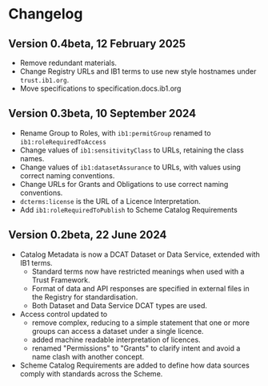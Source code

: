
# Changelog

## Version 0.4beta, 12 February 2025

* Remove redundant materials.
* Change Registry URLs and IB1 terms to use new style hostnames under `trust.ib1.org`.
* Move specifications to specification.docs.ib1.org

## Version 0.3beta, 10 September 2024

* Rename Group to Roles, with `ib1:permitGroup` renamed to `ib1:roleRequiredToAccess`
* Change values of `ib1:sensitivityClass` to URLs, retaining the class names.
* Change values of `ib1:datasetAssurance` to URLs, with values using correct naming conventions.
* Change URLs for Grants and Obligations to use correct naming conventions.
* `dcterms:license` is the URL of a Licence Interpretation.
* Add `ib1:roleRequiredToPublish` to Scheme Catalog Requirements

## Version 0.2beta, 22 June 2024

* Catalog Metadata is now a DCAT Dataset or Data Service, extended with IB1 terms.
	* Standard terms now have restricted meanings when used with a Trust Framework.
	* Format of data and API responses are specified in external files in the Registry for standardisation.
	* Both Dataset and Data Service DCAT types are used.
* Access control updated to
	* remove complex, reducing to a simple statement that one or more groups can access a dataset under a single licence.
	* added machine readable interpretation of licences.
	* renamed "Permissions" to "Grants" to clarify intent and avoid a name clash with another concept.
* Scheme Catalog Requirements are added to define how data sources comply with standards across the Scheme.


